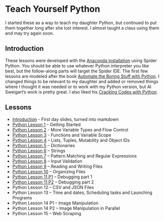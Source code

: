 # Teach Yourself Python
I started these as a way to teach my daughter Python, but continued to put them together long after she lost interest. I almost taught a class using them and may try again soon.

## Introduction
These lessons were developed with the [Anaconda installation](https://www.anaconda.com/products/distribution) using Spider Python. You should be able to use whatever Python interpreter you like best, but the follow-along parts will target the Spider IDE. The first few lessons are modeled after the book [Automate the Boring Stuff with Python](https://automatetheboringstuff.com/). I changed things to be relevant to my daughter and added or removed things where I thought it was needed or to work with my Python version, but Al Sweigart’s work is pretty great. I also liked his [Cracking Codes with Python](https://inventwithpython.com/cracking/).

## Lessons
* [Introduction](lesson00.md) - First day slides, turned into markdown
* [Python Lesson 1](lesson01.md) - Getting Started
* [Python Lesson 2](lesson02.md) - More Variable Types and Flow Control
* [Python Lesson 3](lesson03.md) - Functions and Variable Scope
* [Python Lesson 4](lesson04.md) – Lists, Tuples, Mutability and Object IDs
* [Python Lesson 5](lesson05.md) – Dictionaries
* [Python Lesson 6](lesson06.md) – Strings
* [Python Lesson 7](lesson07.md) – Pattern Matching and Regular Expressions
* [Python Lesson 8](lesson08.md) – Input Validation
* [Python Lesson 9](lesson09.md) – Reading and Writing Files
* [Python Lesson 10](lesson10.md) – Organizing Files
* [Python Lesson 11 P1](lesson11p1.md) – Debugging part 1
* [Python Lesson 11 P2](lesson11p2.md) – Debugging part 2
* Python Lesson 12 – CSV and JSON Files
* Python Lesson 13 – Time and dates, Scheduling tasks and Launching Programs
* Python Lesson 14 P1 – Image Manipulation
* Python Lesson 14 P2 – Image Manipulation in Parallel
* Python Lesson 15 – Web Scraping
